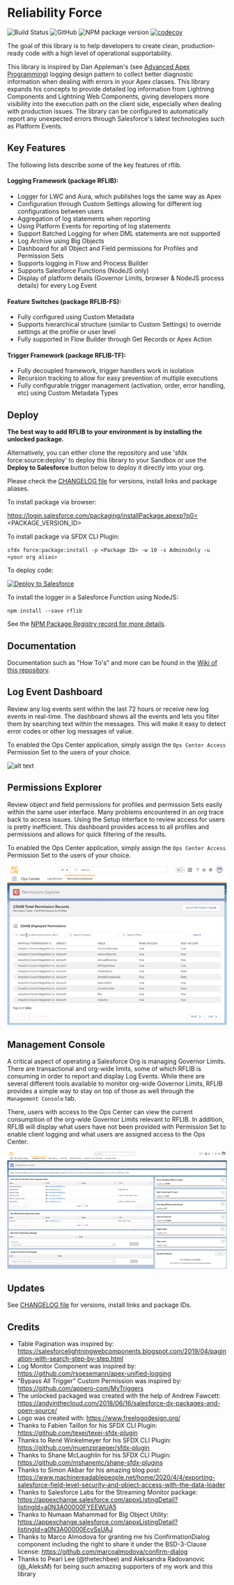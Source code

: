 # Reliability Force

![Build Status](https://img.shields.io/circleci/build/github/j-fischer/rflib/master) ![GitHub](https://img.shields.io/github/license/j-fischer/rflib) ![NPM package version](https://shields.io/npm/v/rflib) [![codecov](https://codecov.io/gh/j-fischer/rflib/branch/master/graph/badge.svg)](https://codecov.io/gh/j-fischer/rflib)

The goal of this library is to help developers to create clean, production-ready code with a high level of operational supportability.

This library is inspired by Dan Appleman's (see [Advanced Apex Programming](https://www.amazon.com/gp/product/1936754126/ref=as_li_tl?ie=UTF8&tag=apexbook-20&camp=1789&creative=9325&linkCode=as2&creativeASIN=1936754126&linkId=2e3446c23a7a7cc6c947ec1bb2480434))
logging design pattern to collect better diagnostic information when dealing with errors in your Apex classes. This library expands
his concepts to provide detailed log information from Lightning Components and Lightning Web Components, giving developers more visibility
into the execution path on the client side, especially when dealing with production issues. The library can be configured to
automatically report any unexpected errors through Salesforce's latest technologies such as Platform Events.

## Key Features

The following lists describe some of the key features of rflib.

#### Logging Framework (package RFLIB):

-   Logger for LWC and Aura, which publishes logs the same way as Apex
-   Configuration through Custom Settings allowing for different log configurations between users
-   Aggregation of log statements when reporting
-   Using Platform Events for reporting of log statements
-   Support Batched Logging for when DML statements are not supported
-   Log Archive using Big Objects
-   Dashboard for all Object and Field permissions for Profiles and Permission Sets
-   Supports logging in Flow and Process Builder
-   Supports Salesforce Functions (NodeJS only)
-   Display of platform details (Governor Limits, browser & NodeJS process details) for every Log Event

#### Feature Switches (package RFLIB-FS):

-   Fully configured using Custom Metadata
-   Supports hierarchical structure (similar to Custom Settings) to override settings at the profile or user level
-   Fully supported in Flow Builder through Get Records or Apex Action

#### Trigger Framework (package RFLIB-TF):

-   Fully decoupled framework, trigger handlers work in isolation
-   Recursion tracking to allow for easy prevention of multiple executions
-   Fully configurable trigger management (activation, order, error handling, etc) using Custom Metadata Types

## Deploy

**The best way to add RFLIB to your environment is by installing the unlocked package.**

Alternatively, you can either clone the repository and use 'sfdx force:source:deploy' to deploy this library to your Sandbox or use the **Deploy to Salesforce**
button below to deploy it directly into your org.

Please check the [CHANGELOG file](https://github.com/j-fischer/rflib/blob/master/CHANGELOG.md) for versions, install links and package aliases.

To install package via browser:

https://login.salesforce.com/packaging/installPackage.apexp?p0=<PACKAGE_VERSION_ID>

To install package via SFDX CLI Plugin:

```
sfdx force:package:install -p <Package ID> -w 10 -s AdminsOnly -u <your org alias>
```

To deploy code:

<a href="https://githubsfdeploy.herokuapp.com/?owner=j-fischer&repo=rflib&ref=master">
  <img alt="Deploy to Salesforce"
       src="https://raw.githubusercontent.com/afawcett/githubsfdeploy/master/src/main/webapp/resources/img/deploy.png">
</a>

To install the logger in a Salesforce Function using NodeJS:

```
npm install --save rflib
```

See the [NPM Package Registry record for more details](https://www.npmjs.com/package/rflib).

## Documentation

Documentation such as "How To's" and more can be found in the [Wiki of this repository](https://github.com/j-fischer/rflib/wiki).

## Log Event Dashboard

Review any log events sent within the last 72 hours or receive new log events in real-time. The dashboard shows all the events and lets you
filter them by searching text within the messages. This will make it easy to detect error codes or other log messages of value.

To enabled the Ops Center application, simply assign the `Ops Center Access` Permission Set to the users of your choice.

![alt text](https://github.com/j-fischer/rflib/blob/master/screenshots/Log_Monitor_Dashboard.gif 'Log Monitor Dashboard')

## Permissions Explorer

Review object and field permissions for profiles and permission Sets easily within the same user interface. Many problems encountered in an org trace back
to access issues. Using the Setup interface to review access for users is pretty inefficient. This dashboard provides access to all profiles and permissions
and allows for quick filtering of the results.

To enabled the Ops Center application, simply assign the `Ops Center Access` Permission Set to the users of your choice.

![alt text](https://github.com/j-fischer/rflib/blob/master/screenshots/Permission_Explorer.gif 'Permissions Explorer')

## Management Console

A critical aspect of operating a Salesforce Org is managing Governor Limits. There are transactional and org-wide limits, some of which RFLIB is consuming
in order to report and display Log Events. While there are several different tools available to monitor org-wide Governor Limits, RFLIB provides a simple
way to stay on top of those as well through the `Management Console` tab.

There, users with access to the Ops Center can view the current consumption of the org-wide Governor Limits relevant to RFLIB. In addition, RFLIB will
display what users have not been provided with Permission Set to enable client logging and what users are assigned access to the Ops Center.

![alt text](https://github.com/j-fischer/rflib/blob/master/screenshots/Management_Console.png 'Management Console')

## Updates

See [CHANGELOG file](https://github.com/j-fischer/rflib/blob/master/CHANGELOG.md) for versions, install links and package IDs.

## Credits

-   Table Pagination was inspired by: https://salesforcelightningwebcomponents.blogspot.com/2019/04/pagination-with-search-step-by-step.html
-   Log Monitor Component was inspired by: https://github.com/rsoesemann/apex-unified-logging
-   "Bypass All Trigger" Custom Permission was inspired by: https://github.com/appero-com/MyTriggers
-   The unlocked packaged was created with the help of Andrew Fawcett: https://andyinthecloud.com/2018/06/16/salesforce-dx-packages-and-open-source/
-   Logo was created with: https://www.freelogodesign.org/
-   Thanks to Fabien Taillon for his SFDX CLI Plugin: https://github.com/texei/texei-sfdx-plugin
-   Thanks to René Winkelmeyer for his SFDX CLI Plugin: https://github.com/muenzpraeger/sfdx-plugin
-   Thanks to Shane McLaughlin for his SFDX CLI Plugin: https://github.com/mshanemc/shane-sfdx-plugins
-   Thanks to Simon Akbar for his amazing blog post: https://www.machinereadablepeople.net/home/2020/4/4/exporting-salesforce-field-level-security-and-object-access-with-the-data-loader
-   Thanks to Salesforce Labs for the Streaming Monitor package: https://appexchange.salesforce.com/appxListingDetail?listingId=a0N3A00000FYEEWUA5
-   Thanks to Numaan Mahammad for Big Object Utility: https://appexchange.salesforce.com/appxListingDetail?listingId=a0N3A00000EcvSsUAJ
-   Thanks to Marco Almodova for granting me his ConfirmationDialog component including the right to share it under the BSD-3-Clause license: https://github.com/marcoalmodova/confirm-dialog
-   Thanks to Pearl Lee (@thetechbee) and Aleksandra Radovanovic (@\_AleksM) for being such amazing supporters of my work and this library

